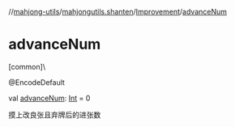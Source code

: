 //[mahjong-utils](../../../index.md)/[mahjongutils.shanten](../index.md)/[Improvement](index.md)/[advanceNum](advance-num.md)

# advanceNum

[common]\

@EncodeDefault

val [advanceNum](advance-num.md): [Int](https://kotlinlang.org/api/latest/jvm/stdlib/kotlin-stdlib/kotlin/-int/index.html) = 0

摸上改良张且弃牌后的进张数
